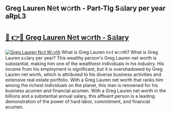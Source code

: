 ## Greg Lauren N𝚎t w𝚘rth - Part-TIg S𝚊lary per year aRpL3

# <h2><a href="http://gc2hgvz.nevu.top/?p=Greg+Lauren">🔗 👉🔴 Greg Lauren N𝚎t w𝚘rth - S𝚊lary</a></h2>

[![Greg Lauren N𝚎t W𝚘rth](https://i.imgur.com/Oavwk0R.jpeg)](http://gc2hgvz.nevu.top/?p=Greg+Lauren)
What is Greg Lauren n𝚎t w𝚘rth? What is Greg Lauren s𝚊lary per year?
This wealthy person's Greg Lauren net worth is substantial, making him one of the wealthiest individuals in his industry. His income from his employment is significant, but it is overshadowed by Greg Lauren net worth, which is attributed to his diverse business activities and extensive real estate portfolio. With a Greg Lauren net worth that ranks him among the richest individuals on the planet, this man is renowned for his business acumen and financial acumen. With a Greg Lauren net worth in the billions and a substantial annual salary, this affluent person is a leading demonstration of the power of hard labor, commitment, and financial acumen.
